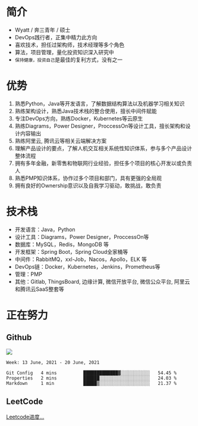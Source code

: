 # 简介
- Wyatt / 奔三青年 / 硕士
- DevOps践行者，正集中精力此方向
- 喜欢技术，担任过架构师，技术经理等多个角色
- 算法，项目管理，量化投资知识深入研究中
- `保持健康，投资自己`是最佳的复利方式，没有之一



#  优势
1. 熟悉Python，Java等开发语言，了解数据结构算法以及机器学习相关知识
2. 熟练架构设计，熟悉Java技术栈的整合使用，擅长中间件赋能
3. 专注DevOps方向，熟练Docker，Kubernetes等云原生
4. 熟练Diagrams，Power Designer，ProccessOn等设计工具，擅长架构和设计内容输出
5. 熟练阿里云, 腾讯云等相关云端解决方案
6. 理解产品设计的要点，了解人机交互相关系统性知识体系，参与多个产品设计整体流程
7. 拥有多年金融，新零售和物联网行业经验，担任多个项目的核心开发以或负责人
8. 熟悉PMP知识体系，协作过多个项目和部门，具有更强的全局观
9. 拥有良好的Ownership意识以及自我学习驱动，敢挑战，敢负责


# 技术栈
- 开发语言：Java，Python
- 设计工具：Diagrams，Power Designer，ProccessOn等
- 数据库：MySQL，Redis，MongoDB 等
- 开发框架：Spring Boot，Spring Cloud全家桶等
- 中间件：RabbitMQ，xxl-Job，Nacos，Apollo，ELK 等
- DevOps链：Docker，Kubernetes，Jenkins，Prometheus等
- 管理：PMP
- 其他：Gitlab, ThingsBoard, 边缘计算, 微信开放平台, 微信公众平台, 阿里云和腾讯云SaaS整套等




# 正在努力
## Github
![](https://github-readme-stats.vercel.app/api?username=wyattup&theme=dark)

<!--START_SECTION:waka-->
```text
Week: 13 June, 2021 - 20 June, 2021

Git Config   4 mins          █████████████▓░░░░░░░░░░░   54.45 % 
Properties   2 mins          ██████░░░░░░░░░░░░░░░░░░░   24.03 % 
Markdown     1 min           █████▒░░░░░░░░░░░░░░░░░░░   21.37 % 
```
<!--END_SECTION:waka-->

## LeetCode
[Leetcode进度...](https://leetcode-cn.com/u/wyattwang)



